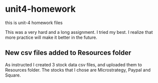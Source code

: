 # unit4-homework
this is unit-4 homework files

This was a very hard and a long assignment. I tried my best. I realize that more practice will make it better in the future.

## New csv files added to Resources folder

As instructed I created 3 stock data csv files, and uploaded them to Resources folder. The stocks that I chose are Microstrategy, Paypal and Square. 